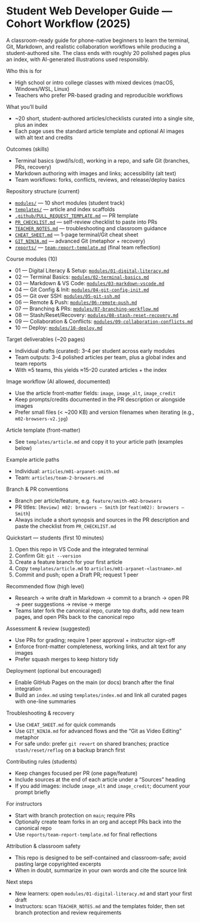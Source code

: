 # Student Web Developer Guide — Cohort Workflow (2025)

A classroom-ready guide for phone-native beginners to learn the terminal, Git, Markdown, and realistic collaboration workflows while producing a student-authored site. The class ends with roughly 20 polished pages plus an index, with AI-generated illustrations used responsibly.

Who this is for
- High school or intro college classes with mixed devices (macOS, Windows/WSL, Linux)
- Teachers who prefer PR-based grading and reproducible workflows

What you’ll build
- ~20 short, student-authored articles/checklists curated into a single site, plus an index
- Each page uses the standard article template and optional AI images with alt text and credits

Outcomes (skills)
- Terminal basics (pwd/ls/cd), working in a repo, and safe Git (branches, PRs, recovery)
- Markdown authoring with images and links; accessibility (alt text)
- Team workflows: forks, conflicts, reviews, and release/deploy basics

Repository structure (current)
- [`modules/`](modules/) — 10 short modules (student track)
- [`templates/`](templates/) — article and index scaffolds
- [`.github/PULL_REQUEST_TEMPLATE.md`](.github/PULL_REQUEST_TEMPLATE.md) — PR template
- [`PR_CHECKLIST.md`](PR_CHECKLIST.md) — self-review checklist to paste into PRs
- [`TEACHER_NOTES.md`](TEACHER_NOTES.md) — troubleshooting and classroom guidance
- [`CHEAT_SHEET.md`](CHEAT_SHEET.md) — 1-page terminal/Git cheat sheet
- [`GIT_NINJA.md`](GIT_NINJA.md) — advanced Git (metaphor + recovery)
- [`reports/`](reports/) — [`team-report-template.md`](reports/team-report-template.md) (final team reflection)

Course modules (10)
- 01 — Digital Literacy & Setup: [`modules/01-digital-literacy.md`](modules/01-digital-literacy.md)
- 02 — Terminal Basics: [`modules/02-terminal-basics.md`](modules/02-terminal-basics.md)
- 03 — Markdown & VS Code: [`modules/03-markdown-vscode.md`](modules/03-markdown-vscode.md)
- 04 — Git Config & Init: [`modules/04-git-config-init.md`](modules/04-git-config-init.md)
- 05 — Git over SSH: [`modules/05-git-ssh.md`](modules/05-git-ssh.md)
- 06 — Remote & Push: [`modules/06-remote-push.md`](modules/06-remote-push.md)
- 07 — Branching & PRs: [`modules/07-branching-workflow.md`](modules/07-branching-workflow.md)
- 08 — Stash/Reset/Recovery: [`modules/08-stash-reset-recovery.md`](modules/08-stash-reset-recovery.md)
- 09 — Collaboration & Conflicts: [`modules/09-collaboration-conflicts.md`](modules/09-collaboration-conflicts.md)
- 10 — Deploy: [`modules/10-deploy.md`](modules/10-deploy.md)

Target deliverables (~20 pages)
- Individual drafts (curated): 3–4 per student across early modules
- Team outputs: 3–4 polished articles per team, plus a global index and team reports
- With ≈5 teams, this yields ≈15–20 curated articles + the index

Image workflow (AI allowed, documented)
- Use the article front-matter fields: `image`, `image_alt`, `image_credit`
- Keep prompts/credits documented in the PR description or alongside images
- Prefer small files (< ~200 KB) and version filenames when iterating (e.g., `m02-browsers-v2.jpg`)

Article template (front-matter)
- See `templates/article.md` and copy it to your article path (examples below)

Example article paths
- Individual: `articles/m01-arpanet-smith.md`
- Team: `articles/team-2-browsers.md`

Branch & PR conventions
- Branch per article/feature, e.g. `feature/smith-m02-browsers`
- PR titles: `[Review] m02: browsers — Smith` (or `feat(m02): browsers — Smith`)
- Always include a short synopsis and sources in the PR description and paste the checklist from `PR_CHECKLIST.md`

Quickstart — students (first 10 minutes)
1) Open this repo in VS Code and the integrated terminal
2) Confirm Git: `git --version`
3) Create a feature branch for your first article
4) Copy `templates/article.md` to `articles/m01-arpanet-<lastname>.md`
5) Commit and push; open a Draft PR; request 1 peer

Recommended flow (high level)
- Research → write draft in Markdown → commit to a branch → open PR → peer suggestions → revise → merge
- Teams later fork the canonical repo, curate top drafts, add new team pages, and open PRs back to the canonical repo

Assessment & review (suggested)
- Use PRs for grading; require 1 peer approval + instructor sign-off
- Enforce front-matter completeness, working links, and alt text for any images
- Prefer squash merges to keep history tidy

Deployment (optional but encouraged)
- Enable GitHub Pages on the main (or docs) branch after the final integration
- Build an `index.md` using `templates/index.md` and link all curated pages with one-line summaries

Troubleshooting & recovery
- Use `CHEAT_SHEET.md` for quick commands
- Use `GIT_NINJA.md` for advanced flows and the “Git as Video Editing” metaphor
- For safe undo: prefer `git revert` on shared branches; practice `stash/reset/reflog` on a backup branch first

Contributing rules (students)
- Keep changes focused per PR (one page/feature)
- Include sources at the end of each article under a “Sources” heading
- If you add images: include `image_alt` and `image_credit`; document your prompt briefly

For instructors
- Start with branch protection on `main`; require PRs
- Optionally create team forks in an org and accept PRs back into the canonical repo
- Use `reports/team-report-template.md` for final reflections

Attribution & classroom safety
- This repo is designed to be self-contained and classroom-safe; avoid pasting large copyrighted excerpts
- When in doubt, summarize in your own words and cite the source link

Next steps
- New learners: open `modules/01-digital-literacy.md` and start your first draft
- Instructors: scan `TEACHER_NOTES.md` and the templates folder, then set branch protection and review requirements
